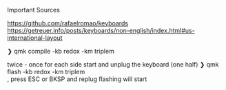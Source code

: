 Important Sources

https://github.com/rafaelromao/keyboards
https://getreuer.info/posts/keyboards/non-english/index.html#us-international-layout

❯ qmk compile -kb redox -km triplem

twice - once for each side
start and unplug the keyboard (one half)
❯ qmk flash -kb redox -km triplem  
, press ESC or BKSP and replug
flashing will start

